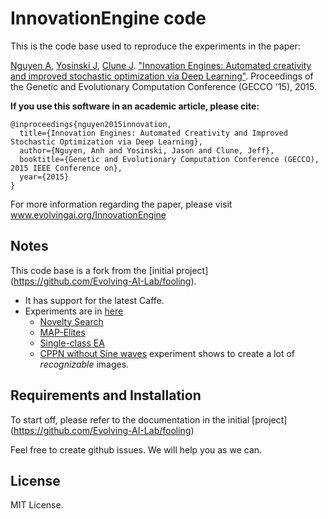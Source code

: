 # InnovationEngine code

This is the code base used to reproduce the experiments in the paper:

[Nguyen A](http://anhnguyen.me), [Yosinski J](http://yosinski.com/), [Clune J](http://jeffclune.com). ["Innovation Engines: Automated creativity and improved stochastic optimization via Deep Learning"](http://www.evolvingai.org/files/InnovationEngine_gecco15.pdf). Proceedings of the Genetic and Evolutionary Computation Conference (GECCO '15), 2015.

**If you use this software in an academic article, please cite:**

    @inproceedings{nguyen2015innovation,
      title={Innovation Engines: Automated Creativity and Improved Stochastic Optimization via Deep Learning},
      author={Nguyen, Anh and Yosinski, Jason and Clune, Jeff},
      booktitle={Genetic and Evolutionary Computation Conference (GECCO), 2015 IEEE Conference on},
      year={2015}
    }

For more information regarding the paper, please visit www.evolvingai.org/InnovationEngine

## Notes

This code base is a fork from the [initial project] (https://github.com/Evolving-AI-Lab/fooling).

* It has support for the latest Caffe.
* Experiments are in [here](https://github.com/Evolving-AI-Lab/innovation-engine/tree/master/sferes/exp/images/x)
  * [Novelty Search](https://github.com/Evolving-AI-Lab/innovation-engine/blob/master/sferes/exp/images/x/gecco15/dl_novelty_images_imagenet.cpp)
  * [MAP-Elites](https://github.com/Evolving-AI-Lab/innovation-engine/blob/master/sferes/exp/images/x/gecco15/dl_map_elites_images.cpp)
  * [Single-class EA](https://github.com/Evolving-AI-Lab/innovation-engine/blob/master/sferes/exp/images/x/gecco15/dl_rank_simple_images.cpp)
  * [CPPN without Sine waves](https://github.com/Evolving-AI-Lab/innovation-engine/blob/master/sferes/exp/images/x/gecco15/dl_map_elites_images_no_sine.cpp) experiment shows to create a lot of *recognizable* images.


## Requirements and Installation

To start off, please refer to the documentation in the initial [project] (https://github.com/Evolving-AI-Lab/fooling)

Feel free to create github issues. We will help you as we can.

## License

MIT License.
